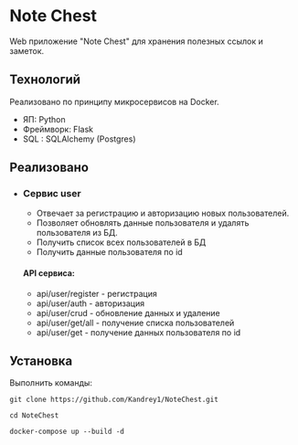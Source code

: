 # Note Chest
Web приложение "Note Chest" для хранения полезных ссылок и заметок.

## Технологий
Реализовано по принципу микросервисов на Docker.
 - ЯП: Python 
 - Фреймворк: Flask 
 - SQL : SQLAlchemy (Postgres)

## Реализовано
- ### Сервис user
  - Отвечает за регистрацию и авторизацию новых пользователей.
  - Позволяет обновлять данные пользователя и удалять пользователя из БД. 
  - Получить список всех пользователей в БД
  - Получить данные пользователя по id

  #### API сервиса: 
  - api/user/register - регистрация
  - api/user/auth - авторизация
  - api/user/crud - обновление данных и удаление
  - api/user/get/all - получение списка пользователей
  - api/user/get - получение данных пользователя по id

## Установка

Выполнить команды: 

`git clone https://github.com/Kandrey1/NoteChest.git`

`cd NoteChest`

`docker-compose up --build -d`

